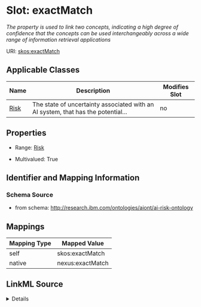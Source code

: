 

# Slot: exactMatch


_The property is used to link two concepts, indicating a high degree of confidence that the concepts can be used interchangeably across a wide range of information retrieval applications_





URI: [skos:exactMatch](skos:exactMatch)



<!-- no inheritance hierarchy -->





## Applicable Classes

| Name | Description | Modifies Slot |
| --- | --- | --- |
| [Risk](Risk.md) | The state of uncertainty associated with an AI system, that has the potential... |  no  |







## Properties

* Range: [Risk](Risk.md)

* Multivalued: True





## Identifier and Mapping Information







### Schema Source


* from schema: http://research.ibm.com/ontologies/aiont/ai-risk-ontology




## Mappings

| Mapping Type | Mapped Value |
| ---  | ---  |
| self | skos:exactMatch |
| native | nexus:exactMatch |




## LinkML Source

<details>
```yaml
name: exactMatch
description: The property is used to link two concepts, indicating a high degree of
  confidence that the concepts can be used interchangeably across a wide range of
  information retrieval applications
from_schema: http://research.ibm.com/ontologies/aiont/ai-risk-ontology
rank: 1000
slot_uri: skos:exactMatch
alias: exactMatch
domain_of:
- Risk
range: Risk
multivalued: true
inlined: false

```
</details>